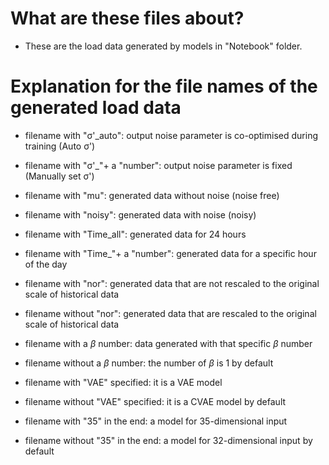 # What are these files about?
- These are the load data generated by models in "Notebook" folder.
# Explanation for the file names of the generated load data
- filename with "σ'_auto": output noise parameter is co-optimised during training (Auto σ')
- filename with "σ'_"+ a "number": output noise parameter is  fixed (Manually set σ')

- filename with "mu": generated data without noise (noise free)
- filename with "noisy": generated data with noise (noisy)

- filename with "Time_all": generated data for 24 hours
- filename with "Time_"+ a "number": generated data for a specific hour of the day

- filename with "nor": generated data that are not rescaled to the original scale of historical data
- filename without "nor": generated data that are rescaled to the original scale of historical data

- filename with a <i>β</i> number: data generated with that specific <i>β</i> number
- filename without a <i>β</i> number: the number of <i>β</i> is 1 by default

- filename with "VAE" specified: it is a VAE model
- filename without "VAE" specified: it is a CVAE model by default

- filename with "35" in the end: a model for 35-dimensional input
- filename without "35" in the end: a model for 32-dimensional input by default
